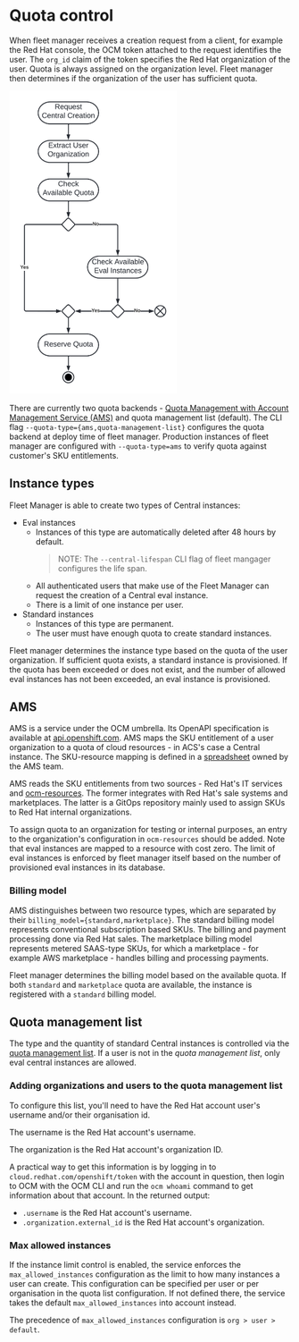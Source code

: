 # Quota control

When fleet manager receives a creation request from a client, for example the Red Hat console,
the OCM token attached to the request identifies the user. The `org_id` claim of the token specifies
the Red Hat organization of the user. Quota is always assigned on the organization level. Fleet
manager then determines if the organization of the user has sufficient quota.

<img src="./quota-flow.png" width="300">

There are currently two quota backends -
[Quota Management with Account Management Service (AMS)](https://gitlab.cee.redhat.com/service/uhc-account-manager)
and quota management list (default). The CLI flag `--quota-type={ams,quota-management-list}` configures the
quota backend at deploy time of fleet manager. Production instances of fleet manager are configured with
`--quota-type=ams` to verify quota against customer's SKU entitlements.

## Instance types

Fleet Manager is able to create two types of Central instances:

- Eval instances
  - Instances of this type are automatically deleted after 48 hours by default.
    > NOTE: The `--central-lifespan` CLI flag of fleet mangager configures the life span.
  - All authenticated users that make use of the Fleet Manager can
    request the creation of a Central eval instance.
  - There is a limit of one instance per user.
- Standard instances
  - Instances of this type are permanent.
  - The user must have enough quota to create standard instances.

Fleet manager determines the instance type based on the quota of the user organization. If
sufficient quota exists, a standard instance is provisioned. If the quota has been exceeded or does
not exist, and the number of allowed eval instances has not been exceeded, an eval instance is provisioned.

## AMS

AMS is a service under the OCM umbrella. Its OpenAPI specification is available at
[api.openshift.com](https://api.openshift.com/?urls.primaryName=Accounts%20management%20service#/).
AMS maps the SKU entitlement of a user organization to a quota of cloud resources - in ACS's case
a Central instance. The SKU-resource mapping is defined in a
[spreadsheet](https://docs.google.com/spreadsheets/d/1HGvQnahZCxb_zYH2kSnnTFsxy9MM49vywd-P0X_ISLA/edit?usp=sharing)
owned by the AMS team.

AMS reads the SKU entitlements from two sources - Red Hat's IT services and
[ocm-resources](https://gitlab.cee.redhat.com/service/ocm-resources). The former integrates with Red Hat's
sale systems and marketplaces. The latter is a GitOps repository mainly used to assign SKUs to Red Hat
internal organizations.

To assign quota to an organization for testing or internal purposes, an entry to the organization's configuration
in `ocm-resources` should be added. Note that eval instances are mapped to a resource with cost zero. The limit
of eval instances is enforced by fleet manager itself based on the number of provisioned eval instances in its database.

### Billing model

AMS distinguishes between two resource types, which are separated by their `billing_model={standard,marketplace}`.
The standard billing model represents conventional subscription based SKUs. The billing and payment processing
done via Red Hat sales. The marketplace billing model represents metered SAAS-type SKUs, for which a marketplace -
for example AWS marketplace - handles billing and processing payments.

Fleet manager determines the billing model based on the available quota. If both `standard` and `marketplace` quota
are available, the instance is registered with a `standard` billing model.

## Quota management list

The type and the quantity of standard Central instances is controlled via the
[quota management list](../../config/quota-management-list-configuration.yaml).
If a user is not in the _quota management list_, only eval central instances are allowed.

### Adding organizations and users to the quota management list

To configure this list, you'll need to have the Red Hat account user's username
and/or their organisation id.

The username is the Red Hat account's username.

The organization is the Red Hat account's organization ID.

A practical way to get this information is by logging in to
`cloud.redhat.com/openshift/token` with the account in question, then login
to OCM with the OCM CLI and run the `ocm whoami` command to get information about that account.
In the returned output:

- `.username` is the Red Hat account's username.
- `.organization.external_id` is the Red Hat account's organization.

### Max allowed instances

If the instance limit control is enabled, the service enforces the `max_allowed_instances` configuration as the
limit to how many instances a user can create. This configuration can be specified per user or per
organisation in the quota list configuration. If not defined there, the service takes the default
`max_allowed_instances` into account instead.

The precedence of `max_allowed_instances` configuration is `org > user > default`.
